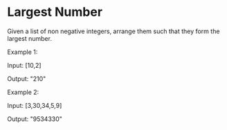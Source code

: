 # Largest Number

Given a list of non negative integers, arrange them such that they form the largest number.

Example 1:

  Input: [10,2]

  Output: "210"
  


Example 2:

   Input: [3,30,34,5,9]
   
   Output: "9534330"
   
 



